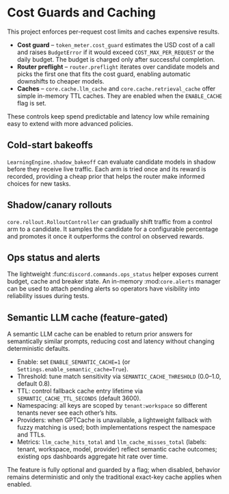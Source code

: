 # Cost Guards and Caching

This project enforces per-request cost limits and caches expensive results.

* **Cost guard** – `token_meter.cost_guard` estimates the USD cost of a call and
  raises `BudgetError` if it would exceed `COST_MAX_PER_REQUEST` or the daily
  budget. The budget is charged only after successful completion.
* **Router preflight** – `router.preflight` iterates over candidate models and
  picks the first one that fits the cost guard, enabling automatic downshifts to
  cheaper models.
* **Caches** – `core.cache.llm_cache` and `core.cache.retrieval_cache` offer
  simple in-memory TTL caches. They are enabled when the `ENABLE_CACHE` flag is
  set.

These controls keep spend predictable and latency low while remaining easy to
extend with more advanced policies.

## Cold-start bakeoffs

``LearningEngine.shadow_bakeoff`` can evaluate candidate models in shadow
before they receive live traffic.  Each arm is tried once and its reward is
recorded, providing a cheap prior that helps the router make informed choices
for new tasks.

## Shadow/canary rollouts

``core.rollout.RolloutController`` can gradually shift traffic from a control
arm to a candidate. It samples the candidate for a configurable percentage and
promotes it once it outperforms the control on observed rewards.

## Ops status and alerts

The lightweight :func:`discord.commands.ops_status` helper exposes current
budget, cache and breaker state.  An in-memory :mod:`core.alerts` manager can be
used to attach pending alerts so operators have visibility into reliability
issues during tests.

## Semantic LLM cache (feature-gated)

A semantic LLM cache can be enabled to return prior answers for semantically similar prompts, reducing cost and latency without changing deterministic defaults.

* Enable: set `ENABLE_SEMANTIC_CACHE=1` (or `Settings.enable_semantic_cache=True`).
* Threshold: tune match sensitivity via `SEMANTIC_CACHE_THRESHOLD` (0.0–1.0, default 0.8).
* TTL: control fallback cache entry lifetime via `SEMANTIC_CACHE_TTL_SECONDS` (default 3600).
* Namespacing: all keys are scoped by `tenant:workspace` so different tenants never see each other’s hits.
* Providers: when GPTCache is unavailable, a lightweight fallback with fuzzy matching is used; both implementations respect the namespace and TTLs.
* Metrics: `llm_cache_hits_total` and `llm_cache_misses_total` (labels: tenant, workspace, model, provider) reflect semantic cache outcomes; existing ops dashboards aggregate hit rate over time.

The feature is fully optional and guarded by a flag; when disabled, behavior remains deterministic and only the traditional exact-key cache applies when enabled.
